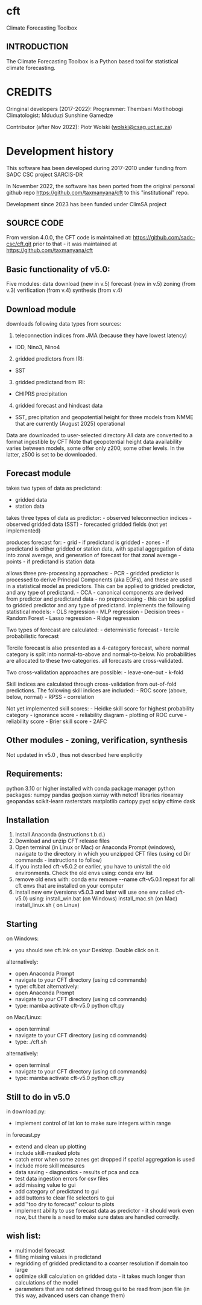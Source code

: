 # cft
Climate Forecasting Toolbox


INTRODUCTION
------------
The Climate Forecasting Toolbox is a Python based tool for statistical climate forecasting. 

CREDITS
=======
Oringinal developers (2017-2022):
Programmer: Thembani Moitlhobogi
Climatologist: Mduduzi Sunshine Gamedze

Contributor (after Nov 2022):
Piotr Wolski (wolski@csag.uct.ac.za)


Development history
=======
This software has been developed during 2017-2010 under funding from SADC CSC project SARCIS-DR

In November 2022, the software has been ported from the original personal github repo https://github.com/taxmanyana/cft
to this "institutional" repo.

Development since 2023 has been funded under ClimSA project


SOURCE CODE
------------
From version 4.0.0, the CFT code is maintained at:  https://github.com/sadc-csc/cft.git
prior to that - it was maintained at https://github.com/taxmanyana/cft


Basic functionality of v5.0:
------------
Five modules:
data download (new in v.5)
forecast (new in v.5)
zoning (from v.3)
verification (from v.4)
synthesis (from v.4)

Download module
------------
downloads following data types from sources:
1) teleconnection indices from JMA (because they have lowest latency) 
- IOD, Nino3, Nino4
2) gridded predictors from IRI:
- SST
3) gridded predictand from IRI:
- CHIPRS precipitation
4) gridded forecast and hindcast data
- SST, precipitation and geopotential height for three models from NMME that are currently (August 2025) operational

Data are downloaded to user-selected directory
All data are converted to a format ingestible by CFT
Note that geopotential height data availability varies between models, some offer only z200, some other levels. In the latter, z500 is set to be downloaded.


Forecast module
------------
takes two types of data as predictand:
- gridded data
- station data

takes three types of data as predictor:
    - observed teleconnection indices
    - observed gridded data (SST)
    - forecasted gridded fields (not yet implemented)

produces forecast for:
    - grid - if predictand is gridded
    - zones - if predictand is either gridded or station data, with spatial aggregation of data into zonal average, and generation of forecast for that zonal average
    - points - if predictand is station data

allows three pre-processing approaches:
    - PCR - gridded predictor is processed to derive Principal Components (aka EOFs), and these are used in a statistical model as predictors. This can be applied to gridded predictor, and any type of predictand.
    - CCA - canonical components are derived from predictor and predictand data
    - no preprocessing - this can be applied to gridded predictor and any type of predictand.
implements the following statistical models:
    - OLS regression
    - MLP regression
    - Decision trees
    - Random Forest
    - Lasso regression
    - Ridge regression

Two types of forecast are calculated:
    - deterministic forecast
    - tercile probabilistic forecast

Tercile forecast is also presented as a 4-category forecast, where normal category is split into normal-to-above and normal-to-below. No probabilities are allocated to these two categories. 
all forecasts are cross-validated. 

Two cross-validation approaches are possible:
    - leave-one-out
    - k-fold

Skill indices are calculated through cross-validation from out-of-fold predictions. The following skill indices are included:
    - ROC score (above, below, normal) 
    - RPSS
    - correlation

Not yet implemented skill scores:
    - Heidke skill score for highest probability category
    - ignorance score 
    - reliability diagram 
    - plotting of ROC curve
    - reliability score
    - Brier skill score
    - 2AFC


Other modules - zoning, verification, synthesis
------------
Not updated in v5.0 , thus not described here explicitly


Requirements:
------------
python 3.10 or higher installed with conda package manager
python packages:
numpy
pandas
geojson
xarray with netcdf libraries
rioxarray
geopandas
scikit-learn
rasterstats
matplotlib
cartopy
pyqt
scipy
cftime
dask

Installation
------------
1. Install Anaconda  (instructions t.b.d.)
2. Download and unzip CFT release files
3. Open terminal (in Linux or Mac) or Anaconda Prompt (windows), navigate to the directory in which you unzipped CFT files (using cd Dir commands - instructions to follow) 
4. if you installed cft-v5.0.2 or earlier, you have to unistall the old environments. Check the old envs using:
conda  env list
5. remove old envs with:
conda env remove --name cft-v5.0.1
repeat for all cft envs that are installed on your computer
6. Install new env (versions v5.0.3 and later will use one env called cft-v5.0) using:
install_win.bat (on Windows)
install_mac.sh (on Mac)
install_linux.sh ( on Linux)


Starting
------------
on Windows:
- you should see cft.lnk on your Desktop. Double click on it.

alternatively:
- open Anaconda Prompt
- navigate to your CFT directory (using cd commands)
- type:
      cft.bat
alternatively:
- open Anaconda Prompt
- navigate to your CFT directory (using cd commands)
- type:
   mamba activate cft-v5.0
   python cft.py



on Mac/Linux:
- open terminal
- navigate to your CFT directory (using cd commands)
- type: 
    ./cft.sh

alternatively:
- open terminal
- navigate to your CFT directory (using cd commands)
- type: 
   mamba activate cft-v5.0
   python cft.py



Still to do in v5.0
------------
in download.py:
- implement control of lat lon to make sure integers within range

in forecast.py
- extend and clean up plotting 
- include skill-masked plots
- catch error when some zones get dropped if spatial aggregation is used
- include more skill measures
- data saving - diagnostics - results of pca and cca
- test data ingestion errors for csv files
- add missing value to gui
- add category of predictand to gui
- add buttons to clear file selectors to gui
- add "too dry to forecast" colour to plots
- implement ability to use forecast data as predictor - it should work even now, but there is a need to make sure dates are handled correctly.

wish list:
------------
- multimodel forecast
- filling missing values in predictand
- regridding of gridded predictand to a coarser resolution if domain too large
- optimize skill calculation on gridded data - it takes much longer than calculations of the model
- parameters that are not defined throug gui to be read from json file (in this way, advanced users can change them)

